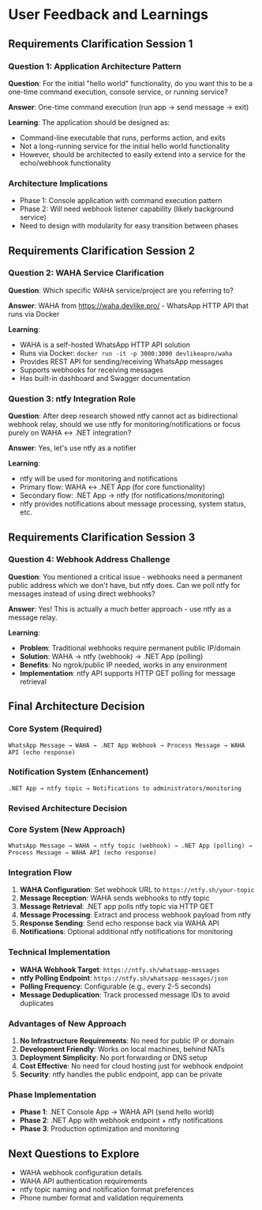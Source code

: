# User Feedback and Learnings

## Requirements Clarification Session 1

### Question 1: Application Architecture Pattern
**Question**: For the initial "hello world" functionality, do you want this to be a one-time command execution, console service, or running service?

**Answer**: One-time command execution (run app → send message → exit)

**Learning**: The application should be designed as:
- Command-line executable that runs, performs action, and exits
- Not a long-running service for the initial hello world functionality
- However, should be architected to easily extend into a service for the echo/webhook functionality

### Architecture Implications
- Phase 1: Console application with command execution pattern
- Phase 2: Will need webhook listener capability (likely background service)
- Need to design with modularity for easy transition between phases

## Requirements Clarification Session 2

### Question 2: WAHA Service Clarification
**Question**: Which specific WAHA service/project are you referring to?

**Answer**: WAHA from https://waha.devlike.pro/ - WhatsApp HTTP API that runs via Docker

**Learning**: 
- WAHA is a self-hosted WhatsApp HTTP API solution
- Runs via Docker: `docker run -it -p 3000:3000 devlikeapro/waha`
- Provides REST API for sending/receiving WhatsApp messages
- Supports webhooks for receiving messages
- Has built-in dashboard and Swagger documentation

### Question 3: ntfy Integration Role
**Question**: After deep research showed ntfy cannot act as bidirectional webhook relay, should we use ntfy for monitoring/notifications or focus purely on WAHA ↔ .NET integration?

**Answer**: Yes, let's use ntfy as a notifier

**Learning**:
- ntfy will be used for monitoring and notifications
- Primary flow: WAHA ↔ .NET App (for core functionality)
- Secondary flow: .NET App → ntfy (for notifications/monitoring)
- ntfy provides notifications about message processing, system status, etc.

## Requirements Clarification Session 3

### Question 4: Webhook Address Challenge
**Question**: You mentioned a critical issue - webhooks need a permanent public address which we don't have, but ntfy does. Can we poll ntfy for messages instead of using direct webhooks?

**Answer**: Yes! This is actually a much better approach - use ntfy as a message relay.

**Learning**:
- **Problem**: Traditional webhooks require permanent public IP/domain
- **Solution**: WAHA → ntfy (webhook) → .NET App (polling)
- **Benefits**: No ngrok/public IP needed, works in any environment
- **Implementation**: ntfy API supports HTTP GET polling for message retrieval

## Final Architecture Decision

### Core System (Required)
```
WhatsApp Message → WAHA → .NET App Webhook → Process Message → WAHA API (echo response)
```

### Notification System (Enhancement)
```
.NET App → ntfy topic → Notifications to administrators/monitoring
```

### Revised Architecture Decision

### Core System (New Approach)
```
WhatsApp Message → WAHA → ntfy topic (webhook) → .NET App (polling) → Process Message → WAHA API (echo response)
```

### Integration Flow
1. **WAHA Configuration**: Set webhook URL to `https://ntfy.sh/your-topic`
2. **Message Reception**: WAHA sends webhooks to ntfy topic
3. **Message Retrieval**: .NET app polls ntfy topic via HTTP GET
4. **Message Processing**: Extract and process webhook payload from ntfy
5. **Response Sending**: Send echo response back via WAHA API
6. **Notifications**: Optional additional ntfy notifications for monitoring

### Technical Implementation
- **WAHA Webhook Target**: `https://ntfy.sh/whatsapp-messages`
- **ntfy Polling Endpoint**: `https://ntfy.sh/whatsapp-messages/json`
- **Polling Frequency**: Configurable (e.g., every 2-5 seconds)
- **Message Deduplication**: Track processed message IDs to avoid duplicates

### Advantages of New Approach
1. **No Infrastructure Requirements**: No need for public IP or domain
2. **Development Friendly**: Works on local machines, behind NATs
3. **Deployment Simplicity**: No port forwarding or DNS setup
4. **Cost Effective**: No need for cloud hosting just for webhook endpoint
5. **Security**: ntfy handles the public endpoint, app can be private

### Phase Implementation
- **Phase 1**: .NET Console App → WAHA API (send hello world)
- **Phase 2**: .NET App with webhook endpoint + ntfy notifications
- **Phase 3**: Production optimization and monitoring

## Next Questions to Explore
- WAHA webhook configuration details
- WAHA API authentication requirements
- ntfy topic naming and notification format preferences
- Phone number format and validation requirements
